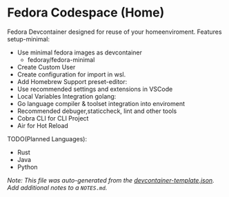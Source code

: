 
# Fedora Codespace (Home)

Fedora Devcontainer designed for reuse of your homeenviroment.
Features 
  setup-minimal:
  - Use minimal fedora images as devcontainer
    - fedoray/fedora-minimal 
  - Create Custom User   
  - Create configuration for import in wsl.
  - Add Homebrew Support
  preset-editor:
  - Use recommended settings and extensions in VSCode
  - Local Variables Integration
  golang:
  - Go language compiler & toolset integration into enviroment
  - Recommended debuger,staticcheck, lint and other tools 
  - Cobra CLI for CLI Project
  - Air for Hot Reload

TODO(Planned Languages):
  - Rust
  - Java
  - Python
  
_Note: This file was auto-generated from the [devcontainer-template.json](https://github.com/coffedora/template/blob/main/src/init/devcontainer-template.json).  Add additional notes to a `NOTES.md`._

